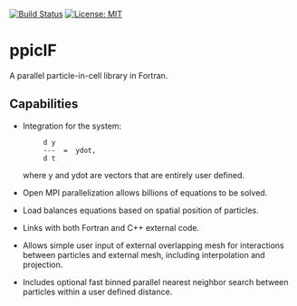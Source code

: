 [![Build Status](https://travis-ci.org/dpzwick/ppiclF.svg?branch=master)](https://travis-ci.org/dpzwick/ppiclF)
[![License: MIT](https://img.shields.io/badge/License-MIT-yellow.svg)](https://github.com/dpzwick/ppiclF/blob/master/LICENSE)

# ppiclF
A parallel particle-in-cell library in Fortran.

## Capabilities
* Integration for the system:
           
           d y
           ---  =  ydot, 
           d t
           
  where y and ydot are vectors that are entirely
  user defined.
       
* Open MPI parallelization allows billions of equations
  to be solved.
       
* Load balances equations based on spatial position of
  particles.

* Links with both Fortran and C++ external code.
       
* Allows simple user input of external overlapping mesh
  for interactions between particles and external mesh,
  including interpolation and projection.
       
* Includes optional fast binned parallel nearest neighbor
  search between particles within a user defined distance.
